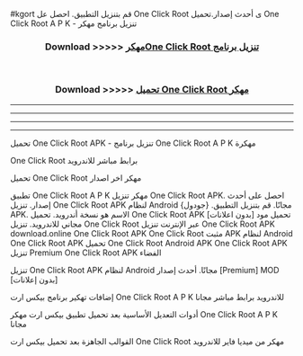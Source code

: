 #kgort قم بتنزيل التطبيق. احصل عل One Click Root  ى أحدث إصدار.تحميل One Click Root  A P K - تنزيل برنامج مهكر



<div align="center">
<h3>Download >>>>> <a href="https://ar-sites.web.app/?ar= One Click Root ">مهكرOne Click Root  تنزيل برنامج</a></h3><br>

<h3>Download >>>>> <a href="https://ar-sites.web.app/?ar= One Click Root ">تحميل One Click Root  مهكر</a></h3>
</div>


----------------------------------------------------------

----------------------------------------------------------

----------------------------------------------------------

----------------------------------------------------------


تحميل One Click Root  APK - تنزيل برنامج One Click Root  A P K مهكرة

One Click Root  برابط مباشر للاندرويد

تحميل One Click Root  مهكر اخر اصدار

تطبيق One Click Root  A P K مهكر
تنزيل One Click Root  APK. احصل على أحدث إصدار.
تنزيل One Click Root  APK لنظام Android مجانًا.
قم بتنزيل التطبيق. {جودول} APK. الاسم هو نسخة أندرويد.
تحميل One Click Root  APK [بدون اعلانات]
تحميل مود مجاني للاندرويد.
تنزيل One Click Root  عبر الإنترنت
تنزيل One Click Root  APK
download.online One Click Root  APK
One Click Root  مثبت APK لنظام Android
One Click Root  APK
تحميل One Click Root  Android APK
One Click Root  APK تنزيل Premium
One Click Root  APK الفضاء

تنزيل One Click Root  APK لنظام Android مجانًا. أحدث إصدار [Premium] MOD [بدون إعلانات]

إضافات تهكير برنامج بيكس ارت One Click Root  A P K للاندرويد برابط مباشر مجانا

أدوات التعديل الأساسية بعد تحميل تطبيق بيكس ارت مهكر One Click Root  A P K مجانا

القوالب الجاهزة بعد تحميل بيكس ارت One Click Root  مهكر من ميديا فاير للاندرويد



